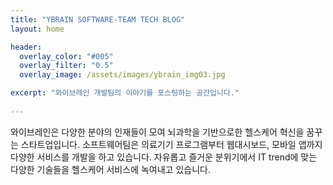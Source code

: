 ```yaml
---
title: "YBRAIN SOFTWARE-TEAM TECH BLOG"
layout: home

header:
  overlay_color: "#005"
  overlay_filter: "0.5"
  overlay_image: /assets/images/ybrain_img03.jpg

excerpt: "와이브레인 개발팀의 이야기를 포스팅하는 공간입니다."
  
---
```


와이브레인은 다양한 분야의 인재들이 모여 뇌과학을 기반으로한 헬스케어 혁신을 꿈꾸는 스타트업입니다.
소프트웨어팀은 의료기기 프로그램부터 웹대시보드, 모바일 앱까지 다양한 서비스를 개발을 하고 있습니다.
자유롭고 즐거운 분위기에서 IT trend에 맞는 다양한 기술들을 헬스케어 서비스에 녹여내고 있습니다.
